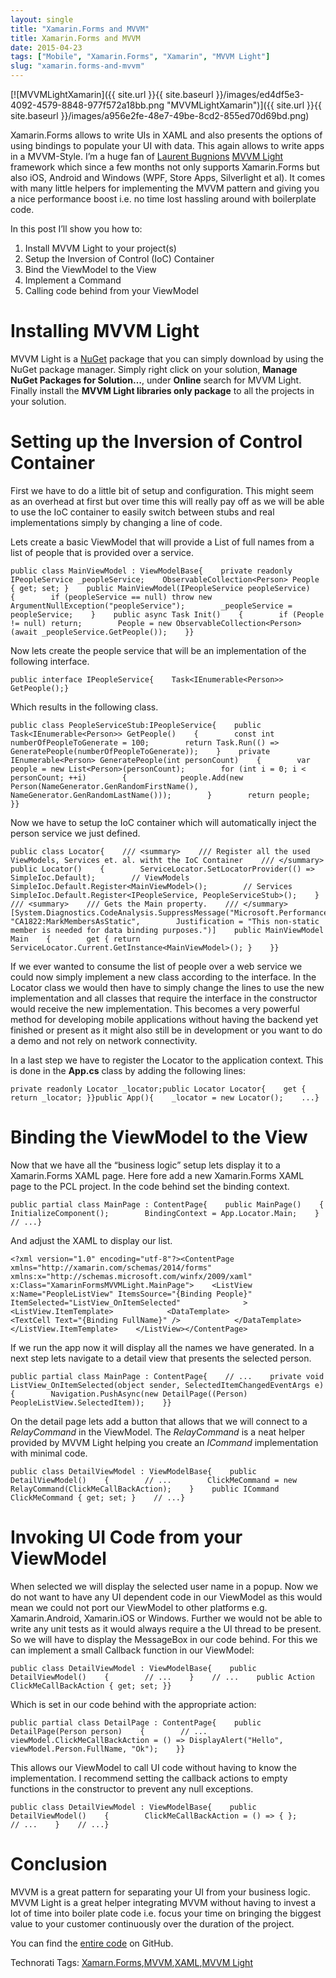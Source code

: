 ```yaml
---
layout: single
title: "Xamarin.Forms and MVVM"
title: Xamarin.Forms and MVVM
date: 2015-04-23
tags: ["Mobile", "Xamarin.Forms", "Xamarin", "MVVM Light"]
slug: "xamarin.forms-and-mvvm"
---
```


[![MVVMLightXamarin]({{ site.url }}{{ site.baseurl }}/images/ed4df5e3-4092-4579-8848-977f572a18bb.png "MVVMLightXamarin")]({{ site.url }}{{ site.baseurl }}/images/a956e2fe-48e7-49be-8cd2-855ed70d69bd.png)

Xamarin.Forms allows to write UIs in XAML and also presents the options of using bindings to populate your UI with data. This again allows to write apps in a MVVM-Style. I’m a huge fan of [Laurent Bugnions](http://www.galasoft.ch/) [MVVM Light](http://www.mvvmlight.net/) framework which since a few months not only supports Xamarin.Forms but also iOS, Android and Windows (WPF, Store Apps, Silverlight et al). It comes with many little helpers for implementing the MVVM pattern and giving you a nice performance boost i.e. no time lost hassling around with boilerplate code.



In this post I’ll show you how to:

1. Install MVVM Light to your project(s)
2. Setup the Inversion of Control (IoC) Container
3. Bind the ViewModel to the View
4. Implement a Command
5. Calling code behind from your ViewModel




# Installing MVVM Light

MVVM Light is a [NuGet](https://www.nuget.org/) package that you can simply download by using the NuGet package manager. Simply right click on your solution, **Manage NuGet Packages for Solution…**, under **Online** search for MVVM Light. Finally install the **MVVM Light libraries only package** to all the projects in your solution.



# Setting up the Inversion of Control Container

First we have to do a little bit of setup and configuration. This might seem as an overhead at first but over time this will really pay off as we will be able to use the IoC container to easily switch between stubs and real implementations simply by changing a line of code.

Lets create a basic ViewModel that will provide a List of full names from a list of people that is provided over a service.


    public class MainViewModel : ViewModelBase{    private readonly IPeopleService _peopleService;    ObservableCollection<Person> People { get; set; }    public MainViewModel(IPeopleService peopleService)    {        if (peopleService == null) throw new ArgumentNullException("peopleService");        _peopleService = peopleService;    }    public async Task Init()    {        if (People != null) return;        People = new ObservableCollection<Person>(await _peopleService.GetPeople());    }}


Now lets create the people service that will be an implementation of the following interface.


    public interface IPeopleService{    Task<IEnumerable<Person>> GetPeople();}


Which results in the following class.


    public class PeopleServiceStub:IPeopleService{    public Task<IEnumerable<Person>> GetPeople()    {        const int numberOfPeopleToGenerate = 100;        return Task.Run(() => GeneratePeople(numberOfPeopleToGenerate));    }    private IEnumerable<Person> GeneratePeople(int personCount)    {        var people = new List<Person>(personCount);        for (int i = 0; i < personCount; ++i)        {            people.Add(new Person(NameGenerator.GenRandomFirstName(), NameGenerator.GenRandomLastName()));        }        return people;    }}


Now we have to setup the IoC container which will automatically inject the person service we just defined.


    public class Locator{    /// <summary>    /// Register all the used ViewModels, Services et. al. witht the IoC Container    /// </summary>    public Locator()    {        ServiceLocator.SetLocatorProvider(() => SimpleIoc.Default);        // ViewModels        SimpleIoc.Default.Register<MainViewModel>();        // Services        SimpleIoc.Default.Register<IPeopleService, PeopleServiceStub>();    }    /// <summary>    /// Gets the Main property.    /// </summary>    [System.Diagnostics.CodeAnalysis.SuppressMessage("Microsoft.Performance",        "CA1822:MarkMembersAsStatic",        Justification = "This non-static member is needed for data binding purposes.")]    public MainViewModel Main    {        get { return ServiceLocator.Current.GetInstance<MainViewModel>(); }    }}


If we ever wanted to consume the list of people over a web service we could now simply implement a new class according to the interface. In the Locator class we would then have to simply change the lines to use the new implementation and all classes that require the interface in the constructor would receive the new implementation. This becomes a very powerful method for developing mobile applications without having the backend yet finished or present as it might also still be in development or you want to do a demo and not rely on network connectivity.

In a last step we have to register the Locator to the application context. This is done in the **App.cs** class by adding the following lines:


    private readonly Locator _locator;public Locator Locator{    get { return _locator; }}public App(){    _locator = new Locator();    ...}


# Binding the ViewModel to the View

Now that we have all the “business logic” setup lets display it to a Xamarin.Forms XAML page. Here fore add a new Xamarin.Forms XAML page to the PCL project. In the code behind set the binding context.


    public partial class MainPage : ContentPage{    public MainPage()    {        InitializeComponent();        BindingContext = App.Locator.Main;    }    // ...}


And adjust the XAML to display our list.


    <?xml version="1.0" encoding="utf-8"?><ContentPage xmlns="http://xamarin.com/schemas/2014/forms"             xmlns:x="http://schemas.microsoft.com/winfx/2009/xaml"             x:Class="XamarinFormsMVVMLight.MainPage">    <ListView x:Name="PeopleListView" ItemsSource="{Binding People}"     ItemSelected="ListView_OnItemSelected"              >        <ListView.ItemTemplate>            <DataTemplate>                <TextCell Text="{Binding FullName}" />            </DataTemplate>        </ListView.ItemTemplate>    </ListView></ContentPage>


If we run the app now it will display all the names we have generated. In a next step lets navigate to a detail view that presents the selected person.


    public partial class MainPage : ContentPage{    // ...    private void ListView_OnItemSelected(object sender, SelectedItemChangedEventArgs e)    {        Navigation.PushAsync(new DetailPage((Person) PeopleListView.SelectedItem));    }}


On the detail page lets add a button that allows that we will connect to a *RelayCommand* in the ViewModel. The *RelayCommand* is a neat helper provided by MVVM Light helping you create an *ICommand* implementation with minimal code.


    public class DetailViewModel : ViewModelBase{    public DetailViewModel()    {        // ...        ClickMeCommand = new RelayCommand(ClickMeCallBackAction);    }    public ICommand ClickMeCommand { get; set; }    // ...}


# 

# Invoking UI Code from your ViewModel

When selected we will display the selected user name in a popup. Now we do not want to have any UI dependent code in our ViewModel as this would mean we could not port our ViewModel to other platforms e.g. Xamarin.Android, Xamarin.iOS or Windows. Further we would not be able to write any unit tests as it would always require a the UI thread to be present. So we will have to display the MessageBox in our code behind. For this we can implement a small Callback function in our ViewModel:


    public class DetailViewModel : ViewModelBase{    public DetailViewModel()    {        // ...    }    // ...    public Action ClickMeCallBackAction { get; set; }}


Which is set in our code behind with the appropriate action:


    public partial class DetailPage : ContentPage{    public DetailPage(Person person)    {        // ...        viewModel.ClickMeCallBackAction = () => DisplayAlert("Hello", viewModel.Person.FullName, "Ok");    }}


This allows our ViewModel to call UI code without having to know the implementation. I recommend setting the callback actions to empty functions in the constructor to prevent any null exceptions.


    public class DetailViewModel : ViewModelBase{    public DetailViewModel()    {        ClickMeCallBackAction = () => { };        // ...    }    // ...}


# Conclusion

MVVM is a great pattern for separating your UI from your business logic. MVVM Light is a great helper integrating MVVM without having to invest a lot of time into boiler plate code i.e. focus your time on bringing the biggest value to your customer continuously over the duration of the project.

You can find the [entire code](https://github.com/mallibone/XamarinFormsMVVMLight) on GitHub.

Technorati Tags: [Xamarn.Forms](http://technorati.com/tags/Xamarn.Forms),[MVVM](http://technorati.com/tags/MVVM),[XAML](http://technorati.com/tags/XAML),[MVVM Light](http://technorati.com/tags/MVVM+Light)
